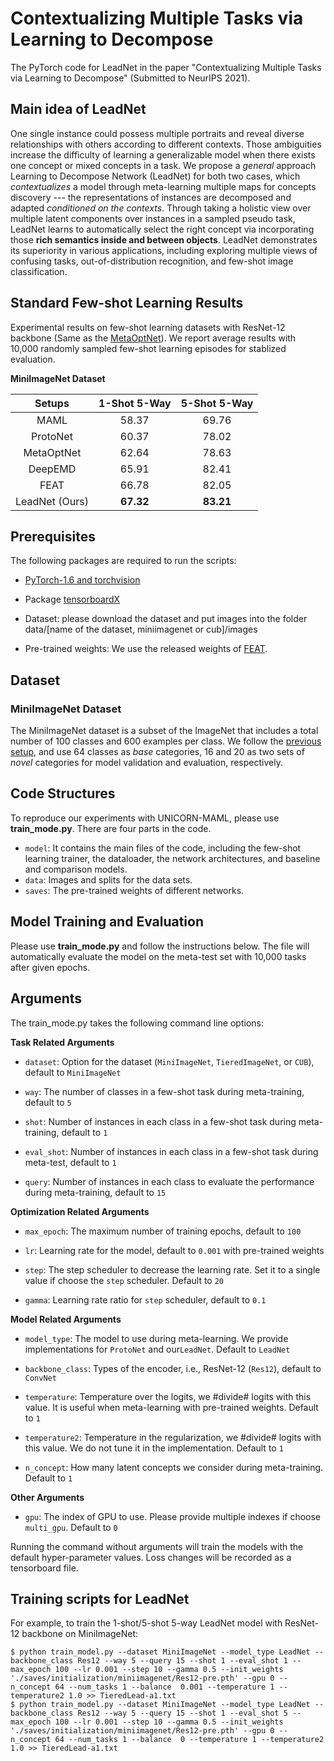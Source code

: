 # Contextualizing Multiple Tasks via Learning to Decompose

The PyTorch code for LeadNet in the paper "Contextualizing Multiple Tasks via Learning to Decompose" (Submitted to NeurIPS 2021). 

## Main idea of LeadNet

One single instance could possess multiple portraits and reveal diverse relationships with others according to different contexts. Those ambiguities increase the difficulty of learning a generalizable model when there exists one concept or mixed concepts in a task. We propose a *general* approach Learning to Decompose Network (LeadNet) for both two cases, which *contextualizes* a model through meta-learning multiple maps for concepts discovery --- the representations of instances are decomposed and adapted *conditioned on the contexts*. Through taking a holistic view over multiple latent components over instances in a sampled pseudo task, LeadNet learns to automatically select the right concept via incorporating those **rich semantics inside and between objects**. LeadNet demonstrates its superiority in various applications, including exploring multiple views of confusing tasks, out-of-distribution recognition, and few-shot image classification.  





## Standard Few-shot Learning Results

Experimental results on few-shot learning datasets with ResNet-12 backbone (Same as the [MetaOptNet](https://github.com/kjunelee/MetaOptNet)). We report average results with 10,000 randomly sampled few-shot learning episodes for stablized evaluation.

**MiniImageNet Dataset**

|  Setups  | 1-Shot 5-Way | 5-Shot 5-Way |
|:--------:|:------------:|:------------:|
|   MAML   |     58.37   |     69.76    |
|    ProtoNet   |     60.37   | 78.02    |
|  MetaOptNet  |     62.64    |     78.63    |
| DeepEMD |     65.91    |     82.41    |
|    FEAT   |     66.78  |     82.05    |
|   LeadNet (Ours)   |   **67.32**  |   **83.21**  |

## Prerequisites

The following packages are required to run the scripts:

- [PyTorch-1.6 and torchvision](https://pytorch.org)

- Package [tensorboardX](https://github.com/lanpa/tensorboardX)

- Dataset: please download the dataset and put images into the folder data/[name of the dataset, miniimagenet or cub]/images

- Pre-trained weights: We use the released weights of [FEAT](https://drive.google.com/file/d/1XcUZMNTQ-79_2AkNG3E04zh6bDYnPAMY/view?usp=sharing).

## Dataset

### MiniImageNet Dataset

The MiniImageNet dataset is a subset of the ImageNet that includes a total number of 100 classes and 600 examples per class. We follow the [previous setup](https://github.com/twitter/meta-learning-lstm), and use 64 classes as *base* categories, 16 and 20 as two sets of *novel* categories for model validation and evaluation, respectively.

## Code Structures
To reproduce our experiments with UNICORN-MAML, please use **train_mode.py**. There are four parts in the code.
 - `model`: It contains the main files of the code, including the few-shot learning trainer, the dataloader, the network architectures, and baseline and comparison models.
 - `data`: Images and splits for the data sets.
 - `saves`: The pre-trained weights of different networks.

## Model Training and Evaluation
Please use **train_mode.py** and follow the instructions below. The file will automatically evaluate the model on the meta-test set with 10,000 tasks after given epochs. 

## Arguments
The train_mode.py takes the following command line options:

**Task Related Arguments**
- `dataset`: Option for the dataset (`MiniImageNet`, `TieredImageNet`, or `CUB`), default to `MiniImageNet`

- `way`: The number of classes in a few-shot task during meta-training, default to `5`

- `shot`: Number of instances in each class in a few-shot task during meta-training, default to `1`

- `eval_shot`: Number of instances in each class in a few-shot task during meta-test, default to `1`

- `query`: Number of instances in each class to evaluate the performance during meta-training, default to `15`

**Optimization Related Arguments**
- `max_epoch`: The maximum number of training epochs, default to `100`

- `lr`: Learning rate for the model, default to `0.001` with pre-trained weights

- `step`: The step scheduler to decrease the learning rate. Set it to a single value if choose the `step` scheduler. Default to `20`

- `gamma`: Learning rate ratio for `step` scheduler, default to `0.1`

**Model Related Arguments**
- `model_type`: The model to use during meta-learning. We provide implementations for `ProtoNet` and our`LeadNet`. Default to `LeadNet`

- `backbone_class`: Types of the encoder, i.e., ResNet-12 (`Res12`), default to `ConvNet`

- `temperature`: Temperature over the logits, we #divide# logits with this value. It is useful when meta-learning with pre-trained weights. Default to `1`

- `temperature2`: Temperature in the regularization, we #divide# logits with this value. We do not tune it in the implementation. Default to `1`

- `n_concept`: How many latent concepts we consider during meta-training. Default to `1`

**Other Arguments** 

- `gpu`: The index of GPU to use. Please provide multiple indexes if choose `multi_gpu`. Default to `0`

Running the command without arguments will train the models with the default hyper-parameter values. Loss changes will be recorded as a tensorboard file.

## Training scripts for LeadNet

For example, to train the 1-shot/5-shot 5-way LeadNet model with ResNet-12 backbone on MiniImageNet:

    $ python train_model.py --dataset MiniImageNet --model_type LeadNet --backbone_class Res12 --way 5 --query 15 --shot 1 --eval_shot 1 --max_epoch 100 --lr 0.001 --step 10 --gamma 0.5 --init_weights './saves/initialization/miniimagenet/Res12-pre.pth' --gpu 0 --n_concept 64 --num_tasks 1 --balance  0.001 --temperature 1 --temperature2 1.0 >> TieredLead-a1.txt
	$ python train_model.py --dataset MiniImageNet --model_type LeadNet --backbone_class Res12 --way 5 --query 15 --shot 1 --eval_shot 5 --max_epoch 100 --lr 0.001 --step 10 --gamma 0.5 --init_weights './saves/initialization/miniimagenet/Res12-pre.pth' --gpu 0 --n_concept 64 --num_tasks 1 --balance  0 --temperature 1 --temperature2 1.0 >> TieredLead-a1.txt
